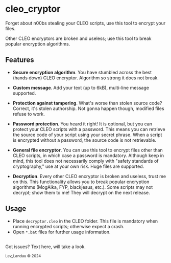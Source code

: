 # cleo_cryptor

Forget about n00bs stealing your CLEO scripts, use this tool to encrypt your files.

Other CLEO encryptors are broken and useless; use this tool to break popular encryption algorithms.

## Features

- **Secure encryption algorithm**. You have stumbled across the best (hands down) CLEO encryptor. Algorithm so strong it does not break.

- **Custom message**. Add your text (up to 6kB), multi-line message supported.

- **Protection against tampering**. What's worse than stolen source code? Correct, it's stolen authorship. Not gonna happen though, modified files refuse to work.

- **Password protection**. You heard it right! It is optional, but you can protect your CLEO scripts with a password. This means you can retrieve the source code of your script using your secret phrase. When a script is encrypted without a password, the source code is not retrievable.

- **General file encryptor**. You can use this tool to encrypt files other than CLEO scripts, in which case a password is mandatory. Although keep in mind, this tool does not necessarily comply with "safety standards of cryptography," use at your own risk. Huge files are supported.

- **Decryption**. Every other CLEO encryptor is broken and useless, trust me on this. This functionality allows you to break popular encryption algorithms (MogAika, FYP, blackjesus, etc.). Some scripts may not decrypt; show them to me! They will decrypt on the next release.

## Usage

- Place `decryptor.cleo` in the CLEO folder. This file is mandatory when running encrypted scripts; otherwise expect a crash.  
- Open `*.bat` files for further usage information.

##

Got issues? Text here, will take a look.

<sup>Lev_Landau © 2024</sup>
